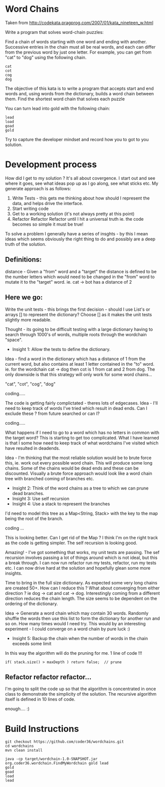 Word Chains
===========

Taken from http://codekata.pragprog.com/2007/01/kata_nineteen_w.html

Write a program that solves word-chain puzzles:

Find a chain of words starting with one word and ending with another. Successive entries in the chain must all be real words, and each can differ from the previous word by just one letter. For example, you can get from "cat" to "dog" using the following chain.
    
    cat
    cot
    cog
    dog
    
The objective of this kata is to write a program that accepts start and end words and, using words from the dictionary, builds a word chain between them. Find the shortest word chain that solves each puzzle

You can turn lead into gold with the following chain:
        
    lead
    load
    goad
    gold
    
Try to capture the developer mindset and record how you to got to you solution.

Development process
===================

How did I get to my solution ?  It's all about covergence.  I start out and see where it goes, see what ideas pop up as I go along, see what sticks etc.  My generate approach is as follows:

1) Write Tests - this gets me thinking about how should I represent the data, and helps drive the interface.
2) Start writing code
3) Get to a working solution (it's not always pretty at this point)
4) Refactor Refactor Refactor until I hit a universal truth ie. the code becomes so simple it must be true!

To solve a problem I generally have a series of insghts - by this I mean ideas which seems obviously the right thing to do and possibly are a deep truth of the solution.

Definitions:
------------
distance - Given a "from" word and a "target" the distance is defined to be the number letters which would need to be changed in the "from" word to mutate it to the "target" word.  ie.  cat -> bot has a distance of 2

Here we go:
-----------

Write the unit tests - this brings the first decision - should I use List<String>'s or arrays [] to represent the dictionary? Choose [] as it makes the unit tests slightly more readable.

Thought - its going to be difficult testing with a large dictionary having to search through 1000's of words, multiple roots through the wordchain "space".

* Insight 1: Allow the tests to define the dictionary.

Idea - find a word in the dictionary which has a distance of 1 from the current word, but also contains at least 1 letter contained in the "to" word.  ie. for the wordchain cat -> dog then cot is 1 from cat and 2 from dog.  The only downside is that this strategy will only work for some word chains...

   "cat", "cot", "cog", "dog"

coding.....

The code is getting fairly complictated - theres lots of edgecases.
Idea - I'll need to keep track of words I've tried which result in dead ends.  Can I exclude these ?  from future searched or can  I?

coding.....

What happens if I need to go to a word which has no letters in common with the target word?  This is starting to get too complicated.  What I have learned is that I some how need to keep track of what wordchains I've visited which have resulted in deadends.

Idea - I'm thinking that the most reliable solution would be to brute force this, ie. work out every possible word chain.  This will produce some long chains.  Some of the chains would be dead ends and these can be discounted. Visually a brute force approach would look like a word chain tree with branched coming of branches etc.

* Insight 2: Think of the word chains as a tree to which we can prune dead branches.
* Insight 3: Use self recursion
* Insight 4: Use a stack to represent the branches

I'd need to model this tree as a Map<String, Stack<String>> with the key to the map being the root of the branch.

coding ...

This is looking better.  Can I get rid of the Map ?  I think I'm on the right track as the code is getting simpler.  The self recursion is looking good.

Amazing! - I've got something that works, my unit tests are passing.  The sef recursion involves passing a lot of things around which is not ideal, but this a break through.  I can now run refactor run my tests, refactor, run my tests etc. I can now drive hard at the solution and hopefully glean some more insights.

Time to bring in the full size dictionary.  As expected some very long chains are created 50+.  How can I reduce this ?  What about converging from either direction ?  ie dog -> cat and cat -> dog.  Interestingly coming from a different direction reduces the chain length.  The size seems to be dependent on the ordering of the dictionary.

Idea -> Generate a word chain which may contain 30 words.  Randomly shuffle the words then use this list to form the dictionary for another run and so on.  How many times would I need try.  This would by an interesting experiment - I could converge on a word chain by pure luck :)

* Insight 5:  Backup the chain when the number of words in the chain exceeds some limit

In this way the algorithm will do the pruning for me.  1 line of code !!!
    
        
    if( stack.size() > maxDepth ) return false;  // prune
    

Refactor refactor refactor...
-----------------------------

I'm going to split the code up so that the algorithm is concentrated in once class to demonstrate the simplicity of the solution.  The recursive algorithm itself is defined in 10 lines of code.

enough.... :)

Build Instructions
==================

    git checkout https://github.com/coder36/wordchains.git
    cd wordchains
    mvn clean install

    java -cp target/wordchain-1.0-SNAPSHOT.jar org.coder36.wordchain.FindMyWordchain gold lead
    gold
    goad
    load
    lead



